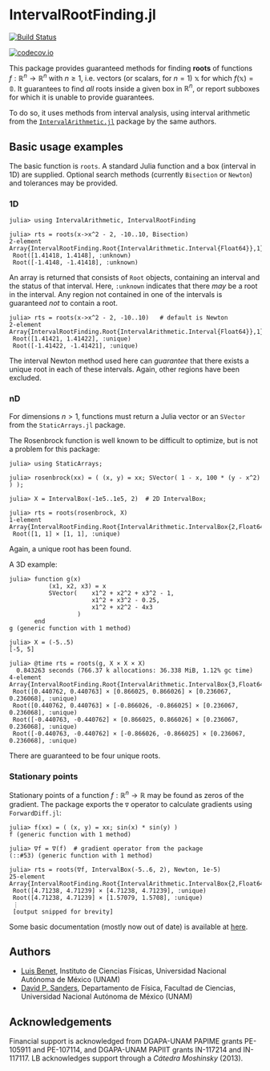 # IntervalRootFinding.jl

[![Build Status](https://travis-ci.org/JuliaIntervals/IntervalRootFinding.jl.svg?branch=master)](https://travis-ci.org/JuliaIntervals/IntervalRootFinding.jl)

[![codecov.io](http://codecov.io/github/JuliaIntervals/IntervalRootFinding/coverage.svg?branch=master)](http://codecov.io/github/JuliaIntervals/IntervalRootFinding.jl?branch=master)

This package provides guaranteed methods for finding **roots** of functions $f: \mathbb{R}^n \to \mathbb{R}^n$ with $n \ge 1$, i.e. vectors (or scalars, for $n=1$) $\mathbb{x}$ for which $f(\mathbb{x}) = \mathbb{0}$. It guarantees to find *all* roots inside a given box in $\mathbb{R}^n$, or report subboxes for which it is unable to provide guarantees.

To do so, it uses methods from interval analysis, using interval arithmetic from the [`IntervalArithmetic.jl`](https://github.com/JuliaIntervals/IntervalArithmetic.jl) package by the same authors.


## Basic usage examples

The basic function is `roots`. A standard Julia function and a box (interval in 1D) are supplied. Optional search methods (currently `Bisection` or `Newton`) and tolerances may be provided.

### 1D

```
julia> using IntervalArithmetic, IntervalRootFinding

julia> rts = roots(x->x^2 - 2, -10..10, Bisection)
2-element Array{IntervalRootFinding.Root{IntervalArithmetic.Interval{Float64}},1}:
 Root([1.41418, 1.4148], :unknown)
 Root([-1.4148, -1.41418], :unknown)
```
An array is returned that consists of `Root` objects, containing an interval and the status of that interval. Here, `:unknown` indicates that there *may* be a root in the interval. Any region not contained in one of the intervals is guaranteed *not* to contain a root.

```
julia> rts = roots(x->x^2 - 2, -10..10)   # default is Newton
2-element Array{IntervalRootFinding.Root{IntervalArithmetic.Interval{Float64}},1}:
 Root([1.41421, 1.41422], :unique)
 Root([-1.41422, -1.41421], :unique)
```
The interval Newton method used here can *guarantee* that there exists a unique root in each of these intervals. Again, other regions have been excluded.

### nD

For dimensions $n>1$, functions must return a Julia vector or an `SVector` from the `StaticArrays.jl` package.

The Rosenbrock function is well known to be difficult to optimize, but is not a problem for this package:

```
julia> using StaticArrays;

julia> rosenbrock(xx) = ( (x, y) = xx; SVector( 1 - x, 100 * (y - x^2) ) );

julia> X = IntervalBox(-1e5..1e5, 2)  # 2D IntervalBox;

julia> rts = roots(rosenbrock, X)
1-element Array{IntervalRootFinding.Root{IntervalArithmetic.IntervalBox{2,Float64}},1}:
 Root([1, 1] × [1, 1], :unique)
 ```
 Again, a unique root has been found.


A 3D example:
```
julia> function g(x)
           (x1, x2, x3) = x
           SVector(    x1^2 + x2^2 + x3^2 - 1,
                       x1^2 + x3^2 - 0.25,
                       x1^2 + x2^2 - 4x3
                   )
       end
g (generic function with 1 method)

julia> X = (-5..5)
[-5, 5]

julia> @time rts = roots(g, X × X × X)
  0.843263 seconds (766.37 k allocations: 36.338 MiB, 1.12% gc time)
4-element Array{IntervalRootFinding.Root{IntervalArithmetic.IntervalBox{3,Float64}},1}:
 Root([0.440762, 0.440763] × [0.866025, 0.866026] × [0.236067, 0.236068], :unique)
 Root([0.440762, 0.440763] × [-0.866026, -0.866025] × [0.236067, 0.236068], :unique)
 Root([-0.440763, -0.440762] × [0.866025, 0.866026] × [0.236067, 0.236068], :unique)
 Root([-0.440763, -0.440762] × [-0.866026, -0.866025] × [0.236067, 0.236068], :unique)
 ```
 There are guaranteed to be four unique roots.

### Stationary points

Stationary points of a function $f:\mathbb{R}^n \to \mathbb{R}$ may be found as zeros of the gradient.
The package exports the `∇` operator to calculate gradients using `ForwardDiff.jl`:

```
julia> f(xx) = ( (x, y) = xx; sin(x) * sin(y) )
f (generic function with 1 method)

julia> ∇f = ∇(f)  # gradient operator from the package
(::#53) (generic function with 1 method)

julia> rts = roots(∇f, IntervalBox(-5..6, 2), Newton, 1e-5)
25-element Array{IntervalRootFinding.Root{IntervalArithmetic.IntervalBox{2,Float64}},1}:
 Root([4.71238, 4.71239] × [4.71238, 4.71239], :unique)
 Root([4.71238, 4.71239] × [1.57079, 1.5708], :unique)
 ⋮
 [output snipped for brevity]
```



Some basic documentation (mostly now out of date) is available at [here](https://juliaintervals.github.io/IntervalRootFinding.jl/latest/).

## Authors
- [Luis Benet](http://www.cicc.unam.mx/~benet/), Instituto de Ciencias Físicas,
Universidad Nacional Autónoma de México (UNAM)
- [David P. Sanders](http://sistemas.fciencias.unam.mx/~dsanders),
Departamento de Física, Facultad de Ciencias, Universidad Nacional Autónoma de México (UNAM)

## Acknowledgements ##

Financial support is acknowledged from DGAPA-UNAM PAPIME grants PE-105911 and PE-107114, and DGAPA-UNAM PAPIIT grants IN-117214 and IN-117117. LB acknowledges support through a *Cátedra Moshinsky* (2013).
